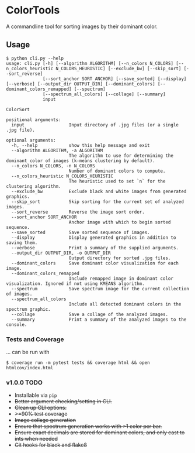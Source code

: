 # ColorTools

A commandline tool for sorting images by their dominant color.

## Usage
```
$ python cli.py --help
usage: cli.py [-h] [--algorithm ALGORITHM] [--n_colors N_COLORS] [--n_colors_heuristic N_COLORS_HEURISTIC] [--exclude_bw] [--skip_sort] [--sort_reverse]
              [--sort_anchor SORT_ANCHOR] [--save_sorted] [--display] [--verbose] [--output_dir OUTPUT_DIR] [--dominant_colors] [--dominant_colors_remapped] [--spectrum]
              [--spectrum_all_colors] [--collage] [--summary]
              input

ColorSort

positional arguments:
  input                 Input directory of .jpg files (or a single .jpg file).

optional arguments:
  -h, --help            show this help message and exit
  --algorithm ALGORITHM, -a ALGORITHM
                        The algorithm to use for determining the dominant color of images (k-means clustering by default).
  --n_colors N_COLORS, -n N_COLORS
                        Number of dominant colors to compute.
  --n_colors_heuristic N_COLORS_HEURISTIC
                        The heuristic used to set `n` for the clustering algorithm.
  --exclude_bw          Exclude black and white images from generated graphics.
  --skip_sort           Skip sorting for the current set of analyzed images.
  --sort_reverse        Reverse the image sort order.
  --sort_anchor SORT_ANCHOR
                        Anchor image with which to begin sorted sequence.
  --save_sorted         Save sorted sequence of images.
  --display             Display generated graphics in addition to saving them.
  --verbose             Print a summary of the supplied arguments.
  --output_dir OUTPUT_DIR, -o OUTPUT_DIR
                        Output directory for sorted .jpg files.
  --dominant_colors     Save dominant color visualization for each image.
  --dominant_colors_remapped
                        Include remapped image in dominant color visualization. Ignored if not using KMEANS algorithm.
  --spectrum            Save spectrum image for the current collection of images.
  --spectrum_all_colors
                        Include all detected dominant colors in the spectrum graphic.
  --collage             Save a collage of the analyzed images.
  --summary             Print a summary of the analyzed images to the console.
```

### Tests and Coverage
... can be run with 

```
$ coverage run -m pytest tests && coverage html && open htmlcov/index.html 
```

### v1.0.0 TODO
- Installable via `pip`
- ~~Better argument checking/setting in CLI.~~
- ~~Clean up CLI options.~~
- ~~\>=90% test coverage~~
- ~~Image collage generation~~
- ~~Ensure that spectrum generation works with \>1 color per bar.~~
- ~~Ensure exact decimals are stored for dominant colors, and only cast to ints when needed~~
- ~~Git hooks for black and flake8~~
